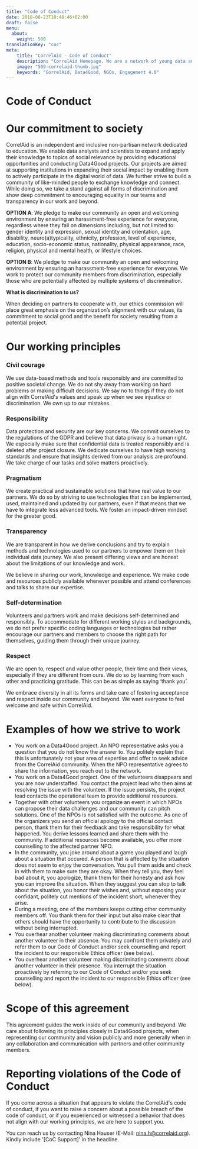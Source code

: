 ```yaml
---
title: "Code of Conduct"
date: 2018-08-23T10:48:46+02:00
draft: false
menu:
  about:
    weight: 500
translationKey: "coc"
meta:
    title: "CorrelAid - Code of Conduct"
    description: "CorrelAid Homepage. We are a network of young data analysts that wants to change the world with a more inclusive, integrated and innovative approach to data analysis."
    image: "509-correlaid-thumb.jpg"
    keywords: "CorrelAid, Data4Good, NGOs, Engagement 4.0"
---
```


# Code of Conduct


# Our commitment to society

CorrelAid is an independent and inclusive non-partisan network dedicated to education. We enable data analysts and scientists to expand and apply their knowledge to topics of social relevance by providing educational opportunities and conducting Data4Good projects. Our projects are aimed at supporting institutions in expanding their social impact by enabling them to actively participate in the digital world of data. We further strive to build a community of like-minded people to exchange knowledge and connect. While doing so, we take a stand against all forms of discrimination and show deep commitment to encouraging equality in our teams and transparency in our work and beyond.

**OPTION A**: We pledge to make our community an open and welcoming environment by ensuring an harassment-free experience for everyone, regardless where they fall on dimensions including, but not limited to: gender identity and expression, sexual identity and orientation, age, disability, neuro(a)typicality, ethnicity, profession, level of experience, education, socio-economic status, nationality, physical appearance, race, religion, physical and mental health, or lifestyle choices. 

**OPTION B**: We pledge to make our community an open and welcoming environment by ensuring an harassment-free experience for everyone. We work to protect our community members from discrimination, especially those who are potentially affected by multiple systems of discrimination. 

**What is discrimination to us?**

When deciding on partners to cooperate with, our ethics commission will place great emphasis on the organization’s alignment with our values, its commitment to social good and the benefit for society resulting from a potential project.


# Our working principles


### Civil courage

We use data-based methods and tools responsibly and are committed to positive societal change. We do not shy away from working on hard problems or making difficult decisions. We say no to things if they do not align with CorrelAid's values and speak up when we see injustice or discrimination. We own up to our mistakes.

### Responsibility
Data protection and security are our key concerns. We commit ourselves to the regulations of the GDPR and believe that data privacy is a human right. We especially make sure that confidential data is treated responsibly and is deleted after project closure. We dedicate ourselves to have high working standards and ensure that insights derived from our analysis are profound.
We take charge of our tasks and solve matters proactively.
### Pragmatism

We create practical and sustainable solutions that have real value to our partners. We do so by striving to use technologies that can be implemented, used, maintained and updated by our partners, even if that means that we have to integrate less advanced tools. We foster an impact-driven mindset for the greater good.
### Transparency
We are transparent in how we derive conclusions and try to explain methods and technologies used to our partners to empower them on their individual data journey. We also present differing views and are honest about the limitations of our knowledge and work.

We believe in sharing our work, knowledge and experience. We make code and resources publicly available whenever possible and attend conferences and talks to share our expertise.

### Self-determination
Volunteers and partners work and make decisions self-determined and responsibly. To accommodate for different working styles and backgrounds, we do not prefer specific coding languages or technologies but rather encourage our partners and members to choose the right path for themselves, guiding them through their unique journey.




### Respect

We are open to, respect and value other people, their time and their views, especially if they are different from ours. We do so by learning from each other and practicing gratitude. This can be as simple as saying ‘thank you’.

We embrace diversity in all its forms and take care of fostering acceptance and respect inside our community and beyond. We want everyone to feel welcome and safe within CorrelAid.




# Examples of how we strive to work



*   You work on a Data4Good project. An NPO representative asks you a question that you do not know the answer to. You politely explain that this is unfortunately not your area of expertise and offer to seek advice from the CorrelAid community. When the NPO representative agrees to share the information, you reach out to the network.
*   You work on a Data4Good project. One of the volunteers disappears and you are now understaffed. You contact the project lead who then aims at resolving the issue with the volunteer. If the issue persists, the project lead contacts the operational team to provide additional resources.
*   Together with other volunteers you organize an event in which NPOs can propose their data challenges and our community can pitch solutions. One of the NPOs is not satisfied with the outcome. As one of the organizers you send an official apology to the official contact person, thank them for their feedback and take responsibility for what happened. You derive lessons learned and share them with the community. If additional resources become available, you offer more counselling to the affected partner NPO.
*   In the community, you joke around about a game you played and laugh about a situation that occured. A person that is affected by the situation does not seem to enjoy the conversation. You pull them aside and check in with them to make sure they are okay. When they tell you, they feel bad about it, you apologize, thank them for their honesty and ask how you can improve the situation. When they suggest you can stop to talk about the situation, you honor their wishes and, without exposing your confidant, politely cut mentions of the incident short, whenever they arise.
*   During a meeting, one of the members keeps cutting other community members off. You thank them for their input but also make clear that others should have the opportunity to contribute to the discussion without being interrupted.
*   You overhear another volunteer making discriminating comments about another volunteer in their absence. You may confront them privately and refer them to our Code of Conduct and/or seek counselling and report the incident to our responsible Ethics officer (see below).
*   You overhear another volunteer making discriminating comments about another volunteer in their presence. You interrupt the situation proactively by referring to our Code of Conduct and/or you seek counselling and report the incident to our responsible Ethics officer (see below).


# Scope of this agreement 

This agreement guides the work inside of our community and beyond. We care about following its principles closely in Data4Good projects, when representing our community and vision publicly and more generally when in any collaboration and communication with partners and other community members.


# Reporting violations of the Code of Conduct

If you come across a situation that appears to violate the CorrelAid's code of conduct, if you want to raise a concern about a possible breach of the code of conduct, or if you experienced or witnessed a behavior that does not align with our working principles, we are here to support you. 

You can reach us by contacting Nina Hauser (E-Mail: nina.h@correlaid.org). Kindly include '[CoC Support]' in the headline.
